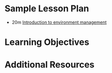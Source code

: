 # Sample Lesson Plan

- 20m [Introduction to environment management](environment_management.md)

# Learning Objectives

# Additional Resources